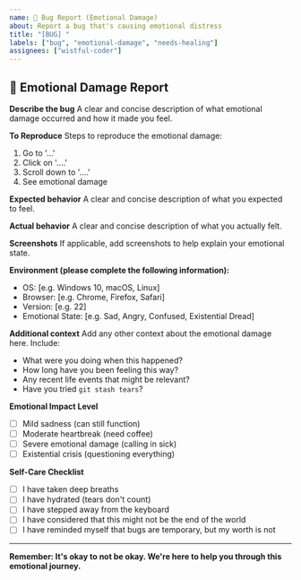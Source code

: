 ```yaml
---
name: 🐛 Bug Report (Emotional Damage)
about: Report a bug that's causing emotional distress
title: "[BUG] "
labels: ["bug", "emotional-damage", "needs-healing"]
assignees: ["wistful-coder"]
---
```


## 🐛 Emotional Damage Report

**Describe the bug**
A clear and concise description of what emotional damage occurred and how it made you feel.

**To Reproduce**
Steps to reproduce the emotional damage:
1. Go to '...'
2. Click on '....'
3. Scroll down to '....'
4. See emotional damage

**Expected behavior**
A clear and concise description of what you expected to feel.

**Actual behavior**
A clear and concise description of what you actually felt.

**Screenshots**
If applicable, add screenshots to help explain your emotional state.

**Environment (please complete the following information):**
 - OS: [e.g. Windows 10, macOS, Linux]
 - Browser: [e.g. Chrome, Firefox, Safari]
 - Version: [e.g. 22]
 - Emotional State: [e.g. Sad, Angry, Confused, Existential Dread]

**Additional context**
Add any other context about the emotional damage here. Include:
- What were you doing when this happened?
- How long have you been feeling this way?
- Any recent life events that might be relevant?
- Have you tried `git stash tears`?

**Emotional Impact Level**
- [ ] Mild sadness (can still function)
- [ ] Moderate heartbreak (need coffee)
- [ ] Severe emotional damage (calling in sick)
- [ ] Existential crisis (questioning everything)

**Self-Care Checklist**
- [ ] I have taken deep breaths
- [ ] I have hydrated (tears don't count)
- [ ] I have stepped away from the keyboard
- [ ] I have considered that this might not be the end of the world
- [ ] I have reminded myself that bugs are temporary, but my worth is not

---

**Remember: It's okay to not be okay. We're here to help you through this emotional journey.** 